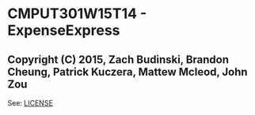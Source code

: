 # CMPUT301W15T14 - ExpenseExpress


Copyright (C) 2015, Zach Budinski, Brandon Cheung, Patrick Kuczera, Mattew Mcleod, John Zou
---------------------------------------------------------------------
See: [LICENSE](https://github.com/CMPUT301W15T14/ExpenseExpress/blob/master/LICENSE)
